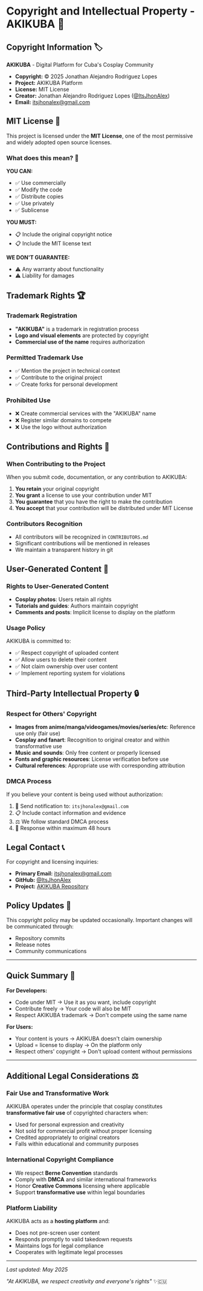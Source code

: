 # Copyright and Intellectual Property - AKIKUBA 📝

## Copyright Information 🏷️

**AKIKUBA** - Digital Platform for Cuba's Cosplay Community

- **Copyright:** © 2025 Jonathan Alejandro Rodriguez Lopes
- **Project:** AKIKUBA Platform
- **License:** MIT License
- **Creator:** Jonathan Alejandro Rodriguez Lopes ([@ItsJhonAlex](https://github.com/ItsJhonAlex))
- **Email:** <itsjhonalex@gmail.com>

## MIT License 📄

This project is licensed under the **MIT License**, one of the most permissive and widely adopted open source licenses.

### What does this mean? 🤔

**YOU CAN:**

- ✅ Use commercially
- ✅ Modify the code
- ✅ Distribute copies
- ✅ Use privately
- ✅ Sublicense

**YOU MUST:**

- 📋 Include the original copyright notice
- 📋 Include the MIT license text

**WE DON'T GUARANTEE:**

- ⚠️ Any warranty about functionality
- ⚠️ Liability for damages

## Trademark Rights 🏆

### Trademark Registration

- **"AKIKUBA"** is a trademark in registration process
- **Logo and visual elements** are protected by copyright
- **Commercial use of the name** requires authorization

### Permitted Trademark Use

- ✅ Mention the project in technical context
- ✅ Contribute to the original project
- ✅ Create forks for personal development

### Prohibited Use

- ❌ Create commercial services with the "AKIKUBA" name
- ❌ Register similar domains to compete
- ❌ Use the logo without authorization

## Contributions and Rights 🤝

### When Contributing to the Project

When you submit code, documentation, or any contribution to AKIKUBA:

1. **You retain** your original copyright
2. **You grant** a license to use your contribution under MIT
3. **You guarantee** that you have the right to make the contribution
4. **You accept** that your contribution will be distributed under MIT License

### Contributors Recognition

- All contributors will be recognized in `CONTRIBUTORS.md`
- Significant contributions will be mentioned in releases
- We maintain a transparent history in git

## User-Generated Content 👥

### Rights to User-Generated Content

- **Cosplay photos**: Users retain all rights
- **Tutorials and guides**: Authors maintain copyright
- **Comments and posts**: Implicit license to display on the platform

### Usage Policy

AKIKUBA is committed to:

- ✅ Respect copyright of uploaded content
- ✅ Allow users to delete their content
- ✅ Not claim ownership over user content
- ✅ Implement reporting system for violations

## Third-Party Intellectual Property 🔒

### Respect for Others' Copyright

- **Images from anime/manga/videogames/movies/series/etc**: Reference use only (fair use)
- **Cosplay and fanart**: Recognition to original creator and within transformative use
- **Music and sounds**: Only free content or properly licensed
- **Fonts and graphic resources**: License verification before use
- **Cultural references**: Appropriate use with corresponding attribution

### DMCA Process

If you believe your content is being used without authorization:

1. 📧 Send notification to: `itsjhonalex@gmail.com`
2. 📋 Include contact information and evidence
3. ⚖️ We follow standard DMCA process
4. 🚀 Response within maximum 48 hours

## Legal Contact 📞

For copyright and licensing inquiries:

- **Primary Email:** <itsjhonalex@gmail.com>
- **GitHub:** [@ItsJhonAlex](https://github.com/ItsJhonAlex)
- **Project:** [AKIKUBA Repository](https://github.com/ItsJhonAlex/AkiKuba)

## Policy Updates 🔄

This copyright policy may be updated occasionally. Important changes will be communicated through:

- Repository commits
- Release notes
- Community communications

---

## Quick Summary 🚀

**For Developers:**

- Code under MIT → Use it as you want, include copyright
- Contribute freely → Your code will also be MIT
- Respect AKIKUBA trademark → Don't compete using the same name

**For Users:**

- Your content is yours → AKIKUBA doesn't claim ownership
- Upload = license to display → On the platform only
- Respect others' copyright → Don't upload content without permissions

---

## Additional Legal Considerations ⚖️

### Fair Use and Transformative Work

AKIKUBA operates under the principle that cosplay constitutes **transformative fair use** of copyrighted characters when:

- Used for personal expression and creativity
- Not sold for commercial profit without proper licensing
- Credited appropriately to original creators
- Falls within educational and community purposes

### International Copyright Compliance

- We respect **Berne Convention** standards
- Comply with **DMCA** and similar international frameworks
- Honor **Creative Commons** licensing where applicable
- Support **transformative use** within legal boundaries

### Platform Liability

AKIKUBA acts as a **hosting platform** and:

- Does not pre-screen user content
- Responds promptly to valid takedown requests
- Maintains logs for legal compliance
- Cooperates with legitimate legal processes

---

*Last updated: May 2025*

*"At AKIKUBA, we respect creativity and everyone's rights"* ✨🇨🇺
